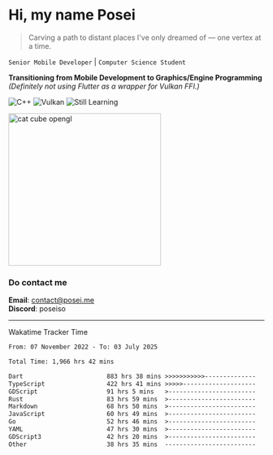 # Hi, my name Posei

> Carving a path to distant places I've only dreamed of — one vertex at a time.

`Senior Mobile Developer` | `Computer Science Student`  

**Transitioning from Mobile Development to Graphics/Engine Programming**  
_(Definitely not using Flutter as a wrapper for Vulkan FFI.)_

![C++](https://img.shields.io/badge/C++-00599C?style=flat&logo=c%2B%2B&logoColor=white)
![Vulkan](https://img.shields.io/badge/Vulkan-AC162C?style=flat&logo=vulkan&logoColor=white)
![Still Learning](https://img.shields.io/badge/Still%20Learning-FFCC00?style=flat&logoColor=white)

  <img src="https://github.com/user-attachments/assets/54c92bc8-af3e-4bf1-b442-e889f1c01633" width="300" alt="cat cube opengl" />

### Do contact me

**Email**: [contact@posei.me](mailto:contact@posei.me)  
**Discord**: poseiso

---

Wakatime Tracker Time

<!--START_SECTION:waka-->

```txt
From: 07 November 2022 - To: 03 July 2025

Total Time: 1,966 hrs 42 mins

Dart                       883 hrs 38 mins >>>>>>>>>>>--------------   44.94 %
TypeScript                 422 hrs 41 mins >>>>>--------------------   21.49 %
GDScript                   91 hrs 5 mins   >------------------------   04.63 %
Rust                       83 hrs 59 mins  >------------------------   04.27 %
Markdown                   68 hrs 50 mins  >------------------------   03.50 %
JavaScript                 60 hrs 49 mins  >------------------------   03.09 %
Go                         52 hrs 46 mins  >------------------------   02.68 %
YAML                       47 hrs 30 mins  >------------------------   02.42 %
GDScript3                  42 hrs 20 mins  >------------------------   02.15 %
Other                      38 hrs 35 mins  -------------------------   01.96 %
```

<!--END_SECTION:waka-->
